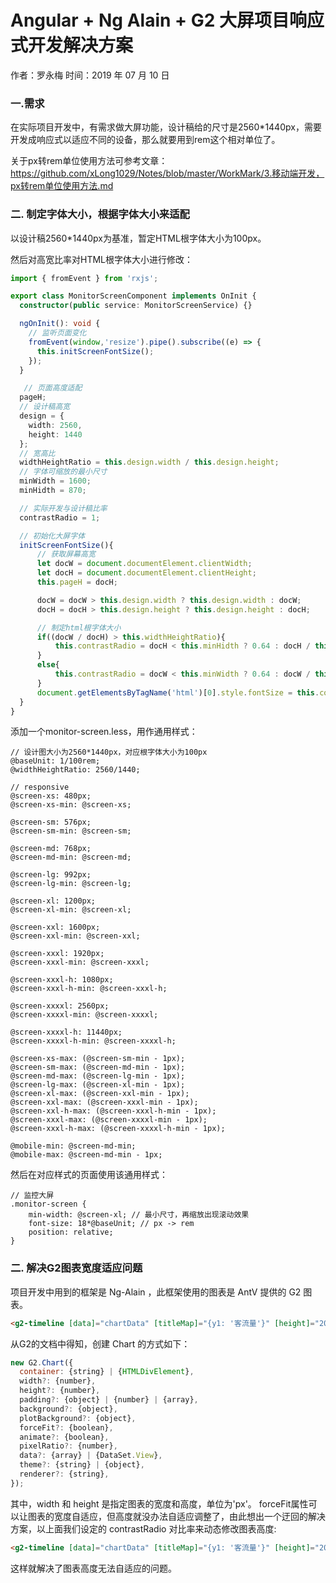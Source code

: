# Angular + Ng Alain + G2 大屏项目响应式开发解决方案

作者：罗永梅
时间：2019 年 07 月 10 日

### 一.需求

在实际项目开发中，有需求做大屏功能，设计稿给的尺寸是2560*1440px，需要开发成响应式以适应不同的设备，那么就要用到rem这个相对单位了。  

关于px转rem单位使用方法可参考文章：https://github.com/xLong1029/Notes/blob/master/WorkMark/3.移动端开发，px转rem单位使用方法.md

### 二. 制定字体大小，根据字体大小来适配

以设计稿2560*1440px为基准，暂定HTML根字体大小为100px。

然后对高宽比率对HTML根字体大小进行修改： 
```ts
import { fromEvent } from 'rxjs';

export class MonitorScreenComponent implements OnInit {
  constructor(public service: MonitorScreenService) {}

  ngOnInit(): void {
    // 监听页面变化
    fromEvent(window,'resize').pipe().subscribe((e) => {
      this.initScreenFontSize();
    });
  }

   // 页面高度适配
  pageH;
  // 设计稿高宽
  design = {
    width: 2560,
    height: 1440
  };
  // 宽高比
  widthHeightRatio = this.design.width / this.design.height;
  // 字体可缩放的最小尺寸
  minWidth = 1600;
  minHidth = 870;

  // 实际开发与设计稿比率
  contrastRadio = 1;

  // 初始化大屏字体
  initScreenFontSize(){
      // 获取屏幕高宽
      let docW = document.documentElement.clientWidth;
      let docH = document.documentElement.clientHeight;
      this.pageH = docH;

      docW = docW > this.design.width ? this.design.width : docW;
      docH = docH > this.design.height ? this.design.height : docH;

      // 制定html根字体大小
      if((docW / docH) > this.widthHeightRatio){
          this.contrastRadio = docH < this.minHidth ? 0.64 : docH / this.design.height; // 以高度为基准制定
      }
      else{
          this.contrastRadio = docW < this.minWidth ? 0.64 : docW / this.design.width; // 以宽度为基准制定
      }
      document.getElementsByTagName('html')[0].style.fontSize = this.contrastRadio * 100 + 'px';
  }
}
```

添加一个monitor-screen.less，用作通用样式：  
```less
// 设计图大小为2560*1440px，对应根字体大小为100px
@baseUnit: 1/100rem;
@widthHeightRatio: 2560/1440;

// responsive
@screen-xs: 480px;
@screen-xs-min: @screen-xs;

@screen-sm: 576px;
@screen-sm-min: @screen-sm;

@screen-md: 768px;
@screen-md-min: @screen-md;

@screen-lg: 992px;
@screen-lg-min: @screen-lg;

@screen-xl: 1200px;
@screen-xl-min: @screen-xl;

@screen-xxl: 1600px;
@screen-xxl-min: @screen-xxl;

@screen-xxxl: 1920px;
@screen-xxxl-min: @screen-xxxl;

@screen-xxxl-h: 1080px;
@screen-xxxl-h-min: @screen-xxxl-h;

@screen-xxxxl: 2560px;
@screen-xxxxl-min: @screen-xxxxl;

@screen-xxxxl-h: 11440px;
@screen-xxxxl-h-min: @screen-xxxxl-h;

@screen-xs-max: (@screen-sm-min - 1px);
@screen-sm-max: (@screen-md-min - 1px);
@screen-md-max: (@screen-lg-min - 1px);
@screen-lg-max: (@screen-xl-min - 1px);
@screen-xl-max: (@screen-xxl-min - 1px);
@screen-xxl-max: (@screen-xxxl-min - 1px);
@screen-xxl-h-max: (@screen-xxxl-h-min - 1px);
@screen-xxxl-max: (@screen-xxxxl-min - 1px);
@screen-xxxl-h-max: (@screen-xxxxl-h-min - 1px);

@mobile-min: @screen-md-min;
@mobile-max: @screen-md-min - 1px;

```

然后在对应样式的页面使用该通用样式：  
```less
// 监控大屏
.monitor-screen {
    min-width: @screen-xl; // 最小尺寸，再缩放出现滚动效果
    font-size: 18*@baseUnit; // px -> rem
    position: relative;
}
```

### 二. 解决G2图表宽度适应问题

项目开发中用到的框架是 Ng-Alain ，此框架使用的图表是 AntV 提供的 G2 图表。
```html
<g2-timeline [data]="chartData" [titleMap]="{y1: '客流量'}" [height]="200" slider="false"></g2-timeline>
```

从G2的文档中得知，创建 Chart 的方式如下：
```js
new G2.Chart({
  container: {string} | {HTMLDivElement},
  width?: {number},
  height?: {number},
  padding?: {object} | {number} | {array},
  background?: {object},
  plotBackground?: {object},
  forceFit?: {boolean},
  animate?: {boolean},
  pixelRatio?: {number},
  data?: {array} | {DataSet.View},
  theme?: {string} | {object},
  renderer?: {string},
});
```

其中，width 和 height 是指定图表的宽度和高度，单位为'px'。
forceFit属性可以让图表的宽度自适应，但高度就没办法自适应调整了，由此想出一个迂回的解决方案，以上面我们设定的 contrastRadio 对比率来动态修改图表高度:
```html
<g2-timeline [data]="chartData" [titleMap]="{y1: '客流量'}" [height]="200*contrastRadio" slider="false"></g2-timeline>
```
这样就解决了图表高度无法自适应的问题。